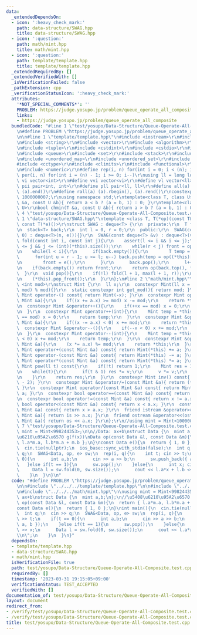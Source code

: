 ```yaml
---
data:
  _extendedDependsOn:
  - icon: ':heavy_check_mark:'
    path: data-structure/SWAG.hpp
    title: data-structure/SWAG.hpp
  - icon: ':question:'
    path: math/mint.hpp
    title: math/mint.hpp
  - icon: ':question:'
    path: template/template.hpp
    title: template/template.hpp
  _extendedRequiredBy: []
  _extendedVerifiedWith: []
  _isVerificationFailed: false
  _pathExtension: cpp
  _verificationStatusIcon: ':heavy_check_mark:'
  attributes:
    '*NOT_SPECIAL_COMMENTS*': ''
    PROBLEM: https://judge.yosupo.jp/problem/queue_operate_all_composite
    links:
    - https://judge.yosupo.jp/problem/queue_operate_all_composite
  bundledCode: "#line 1 \"test/yosupo/Data-Structure/Queue-Operate-All-Composite.test.cpp\"\
    \n#define PROBLEM \"https://judge.yosupo.jp/problem/queue_operate_all_composite\"\
    \n\n#line 1 \"template/template.hpp\"\n#include <iostream>\r\n#include <cmath>\r\
    \n#include <string>\r\n#include <vector>\r\n#include <algorithm>\r\n#include <utility>\r\
    \n#include <tuple>\r\n#include <cstdint>\r\n#include <cstdio>\r\n#include <map>\r\
    \n#include <queue>\r\n#include <set>\r\n#include <stack>\r\n#include <deque>\r\
    \n#include <unordered_map>\r\n#include <unordered_set>\r\n#include <bitset>\r\n\
    #include <cctype>\r\n#include <climits>\r\n#include <functional>\r\n#include <cassert>\r\
    \n#include <numeric>\r\n#define rep(i, n) for(int i = 0; i < (n); i++)\r\n#define\
    \ per(i, n) for(int i = (n) - 1; i >= 0; i--)\r\nusing ll = long long;\r\n#define\
    \ vi vector<int>\r\n#define vvi vector<vi>\r\n#define vl vector<ll>\r\n#define\
    \ pii pair<int, int>\r\n#define pll pair<ll, ll>\r\n#define all(a) (a).begin(),\
    \ (a).end()\r\n#define rall(a) (a).rbegin(), (a).rend()\r\nconstexpr int mod =\
    \ 1000000007;\r\nusing namespace std;\r\ntemplate<class T, class U>\r\nbool chmax(T\
    \ &a, const U &b){ return a < b ? (a = b, 1) : 0; }\r\ntemplate<class T, class\
    \ U>\r\nbool chmin(T &a, const U &b){ return a > b ? (a = b, 1) : 0; }\n#line\
    \ 4 \"test/yosupo/Data-Structure/Queue-Operate-All-Composite.test.cpp\"\n\n#line\
    \ 1 \"data-structure/SWAG.hpp\"\ntemplate <class T, T(*op)(const T&,const T&),\
    \ const T(*e)()>\r\nstruct SWAG : deque<T> {\r\n  private:\r\n  T front = e();\r\
    \n  stack<T> back;\r\n  int l = 0, r = 0;\r\n  public:\r\n  SWAG(const int n =\
    \ 0) : deque<T>(n, e()){}\r\n  SWAG(const deque<T> &v) : deque<T>(v){}\r\n  T\
    \ fold(const int i, const int j){\r\n    assert(l <= i && i <= j);\r\n    assert(r\
    \ <= j && j <= (int)(*this).size());\r\n    while(r < j) front = op(front, (*this)[r++]);\r\
    \n    while(l < i){\r\n      if(back.empty()){\r\n        T temp = e();\r\n  \
    \      for(int u = r - 1; u >= l; u--) back.push(temp = op((*this)[u], temp));\r\
    \n        front = e();\r\n      }\r\n      back.pop();\r\n      l++;\r\n    }\r\
    \n    if(back.empty()) return front;\r\n    return op(back.top(), front);\r\n\
    \  }\r\n  void pop(){\r\n    if(!l) fold(l + 1, max(l + 1, r));\r\n    l--; r--;\r\
    \n    (*this).pop_front();\r\n  }\r\n};\n#line 2 \"math/mint.hpp\"\n\r\ntemplate\
    \ <int mod>\r\nstruct Mint {\r\n  ll x;\r\n  constexpr Mint(ll x = 0) : x((x +\
    \ mod) % mod){}\r\n  static constexpr int get_mod(){ return mod; }\r\n  constexpr\
    \ Mint operator-() const{ return Mint(-x); }\r\n  constexpr Mint operator+=(const\
    \ Mint &a){\r\n    if((x += a.x) >= mod) x -= mod;\r\n    return *this;\r\n  }\r\
    \n  constexpr Mint &operator++(){\r\n    if(++x == mod) x = 0;\r\n    return *this;\r\
    \n  }\r\n  constexpr Mint operator++(int){\r\n    Mint temp = *this;\r\n    if(++x\
    \ == mod) x = 0;\r\n    return temp;\r\n  }\r\n  constexpr Mint &operator-=(const\
    \ Mint &a){\r\n    if((x -= a.x) < 0) x += mod;\r\n    return *this;\r\n  }\r\n\
    \  constexpr Mint &operator--(){\r\n    if(--x < 0) x += mod;\r\n    return *this;\r\
    \n  }\r\n  constexpr Mint operator--(int){\r\n    Mint temp = *this;\r\n    if(--x\
    \ < 0) x += mod;\r\n    return temp;\r\n  }\r\n  constexpr Mint &operator*=(const\
    \ Mint &a){\r\n    (x *= a.x) %= mod;\r\n    return *this;\r\n  }\r\n  constexpr\
    \ Mint operator+(const Mint &a) const{ return Mint(*this) += a; }\r\n  constexpr\
    \ Mint operator-(const Mint &a) const{ return Mint(*this) -= a; }\r\n  constexpr\
    \ Mint operator*(const Mint &a) const{ return Mint(*this) *= a; }\r\n  constexpr\
    \ Mint pow(ll t) const{\r\n    if(!t) return 1;\r\n    Mint res = 1, v = *this;\r\
    \n    while(t){\r\n      if(t & 1) res *= v;\r\n      v *= v;\r\n      t >>= 1;\r\
    \n    }\r\n    return res;\r\n  }\r\n  constexpr Mint inv() const{ return pow(mod\
    \ - 2); }\r\n  constexpr Mint &operator/=(const Mint &a){ return (*this) *= a.inv();\
    \ }\r\n  constexpr Mint operator/(const Mint &a) const{ return Mint(*this) /=\
    \ a; }\r\n  constexpr bool operator==(const Mint &a) const{ return x == a.x; }\r\
    \n  constexpr bool operator!=(const Mint &a) const{ return x != a.x; }\r\n  constexpr\
    \ bool operator<(const Mint &a) const{ return x < a.x; }\r\n  constexpr bool operator>(const\
    \ Mint &a) const{ return x > a.x; }\r\n  friend istream &operator>>(istream &is,\
    \ Mint &a){ return is >> a.x; }\r\n  friend ostream &operator<<(ostream &os, const\
    \ Mint &a){ return os << a.x; }\r\n};\r\n//using mint = Mint<1000000007>;\n#line\
    \ 7 \"test/yosupo/Data-Structure/Queue-Operate-All-Composite.test.cpp\"\n\nusing\
    \ mint = Mint<998244353>;\n\n//Data: ax+b\nstruct Data {\n  mint a,b;\n};\n//\u5408\
    \u6210\u95A2\u6570 g(f(x))\nData op(const Data &l, const Data &m){\n  return {\
    \ l.a*m.a, l.b*m.a + m.b };\n}\nconst Data e(){\n  return { 1, 0 };\n}\nint main(){\n\
    \  cin.tie(nullptr);\n  ios_base::sync_with_stdio(false);\n  int q;\n  cin >>\
    \ q;\n  SWAG<Data, op, e> sw;\n  rep(i, q){\n    int t; cin >> t;\n    if(t ==\
    \ 0){\n      int a,b;\n      cin >> a >> b;\n      sw.push_back({ a, b });\n \
    \   }else if(t == 1){\n      sw.pop();\n    }else{\n      int x; cin >> x;\n \
    \     Data l = sw.fold(0, sw.size());\n      cout << l.a*x + l.b << \"\\n\";\n\
    \    }\n  }\n}\n"
  code: "#define PROBLEM \"https://judge.yosupo.jp/problem/queue_operate_all_composite\"\
    \n\n#include \"../../../template/template.hpp\"\n\n#include \"../../../data-structure/SWAG.hpp\"\
    \n#include \"../../../math/mint.hpp\"\n\nusing mint = Mint<998244353>;\n\n//Data:\
    \ ax+b\nstruct Data {\n  mint a,b;\n};\n//\u5408\u6210\u95A2\u6570 g(f(x))\nData\
    \ op(const Data &l, const Data &m){\n  return { l.a*m.a, l.b*m.a + m.b };\n}\n\
    const Data e(){\n  return { 1, 0 };\n}\nint main(){\n  cin.tie(nullptr);\n  ios_base::sync_with_stdio(false);\n\
    \  int q;\n  cin >> q;\n  SWAG<Data, op, e> sw;\n  rep(i, q){\n    int t; cin\
    \ >> t;\n    if(t == 0){\n      int a,b;\n      cin >> a >> b;\n      sw.push_back({\
    \ a, b });\n    }else if(t == 1){\n      sw.pop();\n    }else{\n      int x; cin\
    \ >> x;\n      Data l = sw.fold(0, sw.size());\n      cout << l.a*x + l.b << \"\
    \\n\";\n    }\n  }\n}"
  dependsOn:
  - template/template.hpp
  - data-structure/SWAG.hpp
  - math/mint.hpp
  isVerificationFile: true
  path: test/yosupo/Data-Structure/Queue-Operate-All-Composite.test.cpp
  requiredBy: []
  timestamp: '2023-03-31 19:15:05+09:00'
  verificationStatus: TEST_ACCEPTED
  verifiedWith: []
documentation_of: test/yosupo/Data-Structure/Queue-Operate-All-Composite.test.cpp
layout: document
redirect_from:
- /verify/test/yosupo/Data-Structure/Queue-Operate-All-Composite.test.cpp
- /verify/test/yosupo/Data-Structure/Queue-Operate-All-Composite.test.cpp.html
title: test/yosupo/Data-Structure/Queue-Operate-All-Composite.test.cpp
---
```

